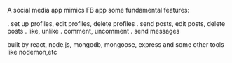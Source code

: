 A social media app mimics FB app some fundamental features: 

. set up profiles, edit profiles, delete profiles
. send posts, edit posts, delete posts 
. like, unlike
. comment, uncomment
. send messages


built by react, node.js, mongodb, mongoose, express and some other tools like nodemon,etc 

